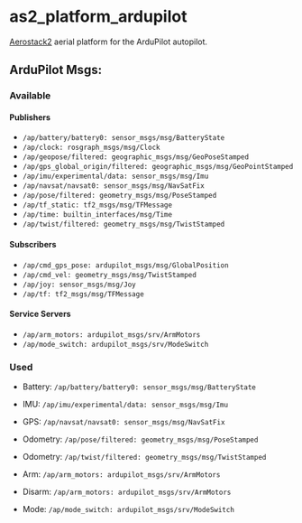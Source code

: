 # as2_platform_ardupilot

[Aerostack2](https://aerostack2.github.io/) aerial platform for the ArduPilot autopilot.

## ArduPilot Msgs:

### Available

#### Publishers

- `/ap/battery/battery0: sensor_msgs/msg/BatteryState`
- `/ap/clock: rosgraph_msgs/msg/Clock`
- `/ap/geopose/filtered: geographic_msgs/msg/GeoPoseStamped`
- `/ap/gps_global_origin/filtered: geographic_msgs/msg/GeoPointStamped`
- `/ap/imu/experimental/data: sensor_msgs/msg/Imu`
- `/ap/navsat/navsat0: sensor_msgs/msg/NavSatFix`
- `/ap/pose/filtered: geometry_msgs/msg/PoseStamped`
- `/ap/tf_static: tf2_msgs/msg/TFMessage`
- `/ap/time: builtin_interfaces/msg/Time`
- `/ap/twist/filtered: geometry_msgs/msg/TwistStamped`

#### Subscribers

- `/ap/cmd_gps_pose: ardupilot_msgs/msg/GlobalPosition`
- `/ap/cmd_vel: geometry_msgs/msg/TwistStamped`
- `/ap/joy: sensor_msgs/msg/Joy`
- `/ap/tf: tf2_msgs/msg/TFMessage`

#### Service Servers

- `/ap/arm_motors: ardupilot_msgs/srv/ArmMotors`
- `/ap/mode_switch: ardupilot_msgs/srv/ModeSwitch`


### Used

- Battery: `/ap/battery/battery0: sensor_msgs/msg/BatteryState`
- IMU: `/ap/imu/experimental/data: sensor_msgs/msg/Imu`
- GPS: `/ap/navsat/navsat0: sensor_msgs/msg/NavSatFix`
- Odometry: `/ap/pose/filtered: geometry_msgs/msg/PoseStamped`
- Odometry: `/ap/twist/filtered: geometry_msgs/msg/TwistStamped`

- Arm: `/ap/arm_motors: ardupilot_msgs/srv/ArmMotors`
- Disarm: `/ap/arm_motors: ardupilot_msgs/srv/ArmMotors`
- Mode: `/ap/mode_switch: ardupilot_msgs/srv/ModeSwitch`
